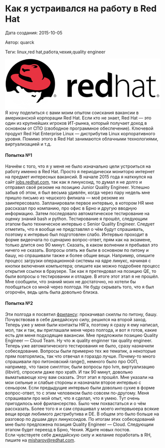 # Как я устраивался на работу в Red Hat

Дата создания: 2015-10-05

Автор: quarck

Теги: linux,red hat,работа,чехия,quality engineer

 ![](../images/fbab3f.png)  
Я хочу поделиться с вами моим опытом соискания вакансии в американской корпорации Red Hat. Если кто не знает, Red Hat — это один из крупнейших игроков ИТ-рынка, который получает доход в основном от СПО (свободное программное обеспечение). Ключевой продукт Red Hat Enterprise Linux — дистрибутив Linux корпоративного уровня. Помимо этого в Red Hat занимаются облачными технологиями, виртуализацией и т.д.    

#### Попытка №1
Начнём с того, что я у меня не было изначально цели устроиться на работу именно в Red Hat. Просто я периодически мониторю интернет на предмет интересных вакансий. В начале 2015 года я наткнулся на сайт [jobs.redhat.com](http://jobs.redhat.com), так как я линуксоид, то думал я не долго и отправил своё резюме на позицию Junior Quality Engineer. Успешно забыв об этом, я был весьма удивлён, когда через пару недель мне пришло письмо из чешского филиала — моё резюме их заинтересовало. Запланировали первое интервью, в котором HR мне рассказал про компанию, про офис в Брно и другую вводную информацию. Затем последовало автоматическое тестирование на оценку знаний bash и python. Тестирование я прошёл, следующим этапом было техническое интервью с Senior Quality Engineer. Следует отметить, что я вообще не представлял о чём будут спрашивать, поэтому к интервью был подготовлен слабо. Интервью проходит в форме видеочата по сценарию вопрос-ответ, прям как на экзамене, только длится оно 90 минут. Сказать, в каком волнении я пребывал это ничего не сказать. Вопросы опять же были в основном по питону и башу, но спрашивали также и более общие вещи. Например, опишите процесс загрузки операционной системы на ядре линукс, начиная с кнопки включения компьютера; опишите как можно подробнее процесс открытия ссылки в браузере. Так как я претендовал на позицию QE, то были вопросы о тестировании и отладке. В итоге этот этап я не прошёл. Мне сообщили, что знаний моих не достаточно, но хотели бы пообщаться со мной через полгода. Не буду скрывать того, что я был огорочён, ведь цель была довольно близка.  

#### Попытка №2
Эти полгода я посвятил [фрилансу](http://lambda-calculus.ru/blog/74.html): прокачивал скиллы по питону, башу. Почувствовав в себе джедайскую силу, решился на второй заход. Теперь уже у меня были контакты HR'а, поэтому я сразу я ему написал, мол, так и так, вы приглашали меня через полгода, и вот я готов, какие есть для меня подходящие вакансии. Мне предложили позицию Quality Engineer — Cloud Team. Ну что ж quality enginner так quality engineer. Теперь уже автоматического тестирования не было, сразу назначили собеседование. Вопросы были примерно тех же тематик, а некоторые прям повторялись, так что отвечал я гораздо лучше. Почему-то много спрашивали про питоновский range(), немного было про ООП, например, что такое синглтон; были вопросы про lvm, виртуализацию (libvirt), спросили даже про xpath. И так 90 минут, довольно выматывающе хочу вам сказать. Этот этап я прошёл. Мне указали на мои сильные и слабые стороны и назначали второе интервью с сеньором. Если предыдущие интервью были довольно сухие в форме вопрос-ответ, то с этим человеком было совсем по-другому. Меня спрашивали про мой опыт, что я сделал, что я умею. Тут очень пригодилось моё фрилансерство. Было чем похвастаться и о чём рассказать. Более того я и сам спрашивал у моего интервьюера всякие вещи вроде любимого дистрибутива и DE. В общем это было больше на разговор по душам двух линуксоидов. По итогам этих собеседований мне было предложена позиция Quality Engineer — Cloud. Следующим этапом будет переезд в Брно, Чехия. Ждите новых постов.  
Если чувствуете себе джедайскую силу и желание поработать в RH, пишите на misharov@redhat.com.